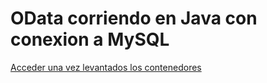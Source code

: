 # OData corriendo en Java con conexion a MySQL

[Acceder una vez levantados los contenedores](http://localhost:3002/)
